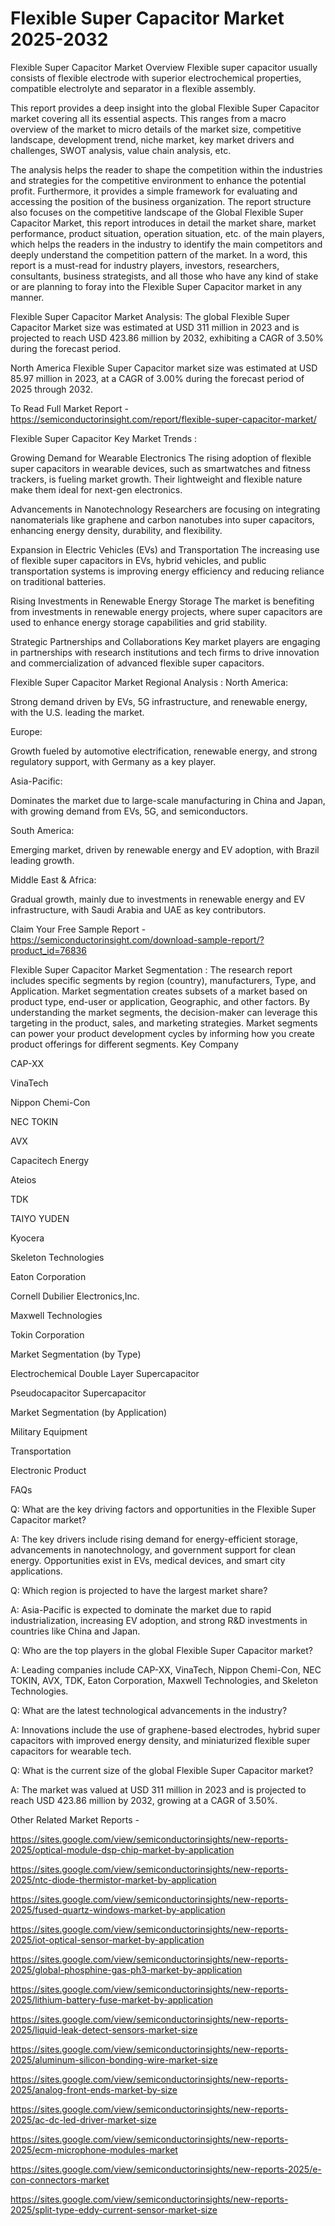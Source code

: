 <h1>Flexible Super Capacitor Market 2025-2032</h1>
Flexible Super Capacitor Market Overview
Flexible super capacitor usually consists of flexible electrode with superior electrochemical properties, compatible electrolyte and separator in a flexible assembly.

This report provides a deep insight into the global Flexible Super Capacitor market covering all its essential aspects. This ranges from a macro overview of the market to micro details of the market size, competitive landscape, development trend, niche market, key market drivers and challenges, SWOT analysis, value chain analysis, etc.

The analysis helps the reader to shape the competition within the industries and strategies for the competitive environment to enhance the potential profit. Furthermore, it provides a simple framework for evaluating and accessing the position of the business organization. The report structure also focuses on the competitive landscape of the Global Flexible Super Capacitor Market, this report introduces in detail the market share, market performance, product situation, operation situation, etc. of the main players, which helps the readers in the industry to identify the main competitors and deeply understand the competition pattern of the market.
In a word, this report is a must-read for industry players, investors, researchers, consultants, business strategists, and all those who have any kind of stake or are planning to foray into the Flexible Super Capacitor market in any manner.

Flexible Super Capacitor Market Analysis:
The global Flexible Super Capacitor Market size was estimated at USD 311 million in 2023 and is projected to reach USD 423.86 million by 2032, exhibiting a CAGR of 3.50% during the forecast period.

North America Flexible Super Capacitor market size was estimated at USD 85.97 million in 2023, at a CAGR of 3.00% during the forecast period of 2025 through 2032.

To Read Full Market Report -  https://semiconductorinsight.com/report/flexible-super-capacitor-market/

Flexible Super Capacitor Key Market Trends  :

Growing Demand for Wearable Electronics
The rising adoption of flexible super capacitors in wearable devices, such as smartwatches and fitness trackers, is fueling market growth. Their lightweight and flexible nature make them ideal for next-gen electronics.

Advancements in Nanotechnology
Researchers are focusing on integrating nanomaterials like graphene and carbon nanotubes into super capacitors, enhancing energy density, durability, and flexibility.

Expansion in Electric Vehicles (EVs) and Transportation
The increasing use of flexible super capacitors in EVs, hybrid vehicles, and public transportation systems is improving energy efficiency and reducing reliance on traditional batteries.

Rising Investments in Renewable Energy Storage
The market is benefiting from investments in renewable energy projects, where super capacitors are used to enhance energy storage capabilities and grid stability.

Strategic Partnerships and Collaborations
Key market players are engaging in partnerships with research institutions and tech firms to drive innovation and commercialization of advanced flexible super capacitors.

Flexible Super Capacitor Market Regional Analysis :
North America:

Strong demand driven by EVs, 5G infrastructure, and renewable energy, with the U.S. leading the market.

Europe:

Growth fueled by automotive electrification, renewable energy, and strong regulatory support, with Germany as a key player.

Asia-Pacific:

Dominates the market due to large-scale manufacturing in China and Japan, with growing demand from EVs, 5G, and semiconductors.

South America:

Emerging market, driven by renewable energy and EV adoption, with Brazil leading growth.

Middle East & Africa:

Gradual growth, mainly due to investments in renewable energy and EV infrastructure, with Saudi Arabia and UAE as key contributors.

Claim Your Free Sample Report - https://semiconductorinsight.com/download-sample-report/?product_id=76836

Flexible Super Capacitor Market Segmentation :
The research report includes specific segments by region (country), manufacturers, Type, and Application. Market segmentation creates subsets of a market based on product type, end-user or application, Geographic, and other factors. By understanding the market segments, the decision-maker can leverage this targeting in the product, sales, and marketing strategies. Market segments can power your product development cycles by informing how you create product offerings for different segments.
Key Company

CAP-XX

VinaTech

Nippon Chemi-Con

NEC TOKIN

AVX

Capacitech Energy

Ateios

TDK

TAIYO YUDEN

Kyocera

Skeleton Technologies

Eaton Corporation

Cornell Dubilier Electronics,Inc.

Maxwell Technologies

Tokin Corporation

Market Segmentation (by Type)

Electrochemical Double Layer Supercapacitor

Pseudocapacitor Supercapacitor

Market Segmentation (by Application)

Military Equipment

Transportation

Electronic Product


FAQs
 

Q: What are the key driving factors and opportunities in the Flexible Super Capacitor market?

A: The key drivers include rising demand for energy-efficient storage, advancements in nanotechnology, and government support for clean energy. Opportunities exist in EVs, medical devices, and smart city applications.


Q: Which region is projected to have the largest market share?

A: Asia-Pacific is expected to dominate the market due to rapid industrialization, increasing EV adoption, and strong R&D investments in countries like China and Japan.


Q: Who are the top players in the global Flexible Super Capacitor market?

A: Leading companies include CAP-XX, VinaTech, Nippon Chemi-Con, NEC TOKIN, AVX, TDK, Eaton Corporation, Maxwell Technologies, and Skeleton Technologies.


Q: What are the latest technological advancements in the industry?

A: Innovations include the use of graphene-based electrodes, hybrid super capacitors with improved energy density, and miniaturized flexible super capacitors for wearable tech.


Q: What is the current size of the global Flexible Super Capacitor market?

A: The market was valued at USD 311 million in 2023 and is projected to reach USD 423.86 million by 2032, growing at a CAGR of 3.50%.



Other Related Market Reports - 


https://sites.google.com/view/semiconductorinsights/new-reports-2025/optical-module-dsp-chip-market-by-application

https://sites.google.com/view/semiconductorinsights/new-reports-2025/ntc-diode-thermistor-market-by-application

https://sites.google.com/view/semiconductorinsights/new-reports-2025/fused-quartz-windows-market-by-application

https://sites.google.com/view/semiconductorinsights/new-reports-2025/iot-optical-sensor-market-by-application

https://sites.google.com/view/semiconductorinsights/new-reports-2025/global-phosphine-gas-ph3-market-by-application

https://sites.google.com/view/semiconductorinsights/new-reports-2025/lithium-battery-fuse-market-by-application

https://sites.google.com/view/semiconductorinsights/new-reports-2025/liquid-leak-detect-sensors-market-size

https://sites.google.com/view/semiconductorinsights/new-reports-2025/aluminum-silicon-bonding-wire-market-size

https://sites.google.com/view/semiconductorinsights/new-reports-2025/analog-front-ends-market-by-size

https://sites.google.com/view/semiconductorinsights/new-reports-2025/ac-dc-led-driver-market-size

https://sites.google.com/view/semiconductorinsights/new-reports-2025/ecm-microphone-modules-market

https://sites.google.com/view/semiconductorinsights/new-reports-2025/e-con-connectors-market

https://sites.google.com/view/semiconductorinsights/new-reports-2025/split-type-eddy-current-sensor-market-size
